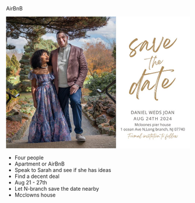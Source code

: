 AirBnB

![](save_the_date.jpg)

- Four people 
- Apartment or AirBnB
- Speak to Sarah and see if she has ideas
- Find a decent deal 
- Aug 21 - 27th
- Let N-branch save the date nearby 
- Mcclowns house 


